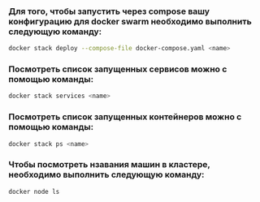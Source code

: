 ### Для того, чтобы запустить через compose вашу конфигурацию для docker swarm необходимо выполнить следующую команду:
```bash
docker stack deploy --compose-file docker-compose.yaml <name>
```

### Посмотреть список запущенных сервисов можно с помощью команды:
```bash
docker stack services <name>
```

### Посмотреть список запущенных контейнеров можно с помощью команды:
```bash
docker stack ps <name>
```

### Чтобы посмотреть нзавания машин в кластере, необходимо выполнить следующую команду:
```bash
docker node ls
```

